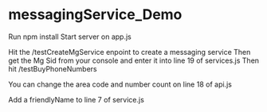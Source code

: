# messagingService_Demo

Run npm install
Start server on app.js 

Hit the /testCreateMgService enpoint to create a messaging service
Then get the Mg Sid from your console and enter it into line 19 of services.js
Then hit /testBuyPhoneNumbers

You can change the area code and number count on line 18 of api.js

Add a friendlyName to line 7 of service.js
